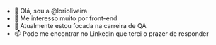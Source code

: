 - 👋 Olá, sou a @lorioliveira
- 👀 Me interesso muito por front-end
- 🌱 Atualmente estou focada na carreira de QA
- 📫 Pode me encontrar no Linkedin que terei o prazer de responder

<!---
lorioliveira/lorioliveira is a ✨ special ✨ repository because its `README.md` (this file) appears on your GitHub profile.
You can click the Preview link to take a look at your changes.- 💞️ I’m looking to collaborate on ...
--->
